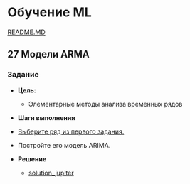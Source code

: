 # Обучение ML

[README.MD](/README.MD)

## **27 Модели ARMA**

### Задание

* **Цель:**
  * Элементарные методы анализа временных рядов

* **Шаги выполнения**

* [Выберите ряд из первого задания.](../26_time_series_analyze/README.MD)
* Постройте его модель ARIMA.
  

* **Решение**
  * [solution_jupiter](./time_series.ipynb)

